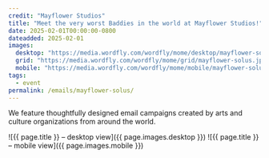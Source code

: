 ```yaml
---
credit: "Mayflower Studios"
title: "Meet the very worst Baddies in the world at Mayflower Studios!"
date: 2025-02-01T00:00:00-0800
dateadded: 2025-02-01
images:
  desktop: "https://media.wordfly.com/wordfly/mome/desktop/mayflower-solus.jpg"
  grid: "https://media.wordfly.com/wordfly/mome/grid/mayflower-solus.jpg"
  mobile: "https://media.wordfly.com/wordfly/mome/mobile/mayflower-solus.jpg"
tags:
  - event
permalink: /emails/mayflower-solus/
---
```

We feature thoughtfully designed email campaigns created by arts and culture organizations from around the world.

![{{ page.title }} – desktop view]({{ page.images.desktop }})
![{{ page.title }} – mobile view]({{ page.images.mobile }})
